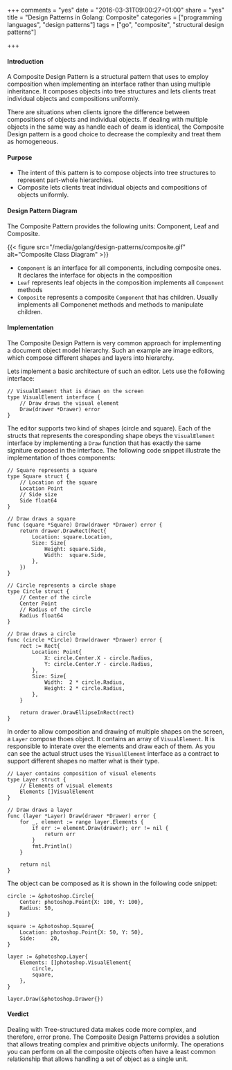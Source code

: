 +++
comments = "yes"
date = "2016-03-31T09:00:27+01:00"
share = "yes"
title = "Design Patterns in Golang: Composite"
categories = ["programming languages", "design patterns"]
tags = ["go", "composite", "structural design patterns"]

+++

#### Introduction

A Composite Design Pattern is a structural pattern that uses to employ
composition when implementing an interface rather than using multiple
inheritance. It composes objects into tree structures and lets
clients treat individual objects and compositions uniformly.

There are situations when clients ignore the difference between
compositions of objects and individual objects. If dealing with multiple
objects in the same way as handle each of deam is identical, the Composite
Design pattern is a good choice to decrease the complexity and treat them as
homogeneous.

#### Purpose

- The intent of this pattern is to compose objects into tree structures to
	represent part-whole hierarchies.
- Composite lets clients treat individual objects and compositions of objects
	uniformly.

#### Design Pattern Diagram

The Composite Pattern provides the following units: Component, Leaf and
Composite.

{{< figure src="/media/golang/design-patterns/composite.gif" alt="Composite Class Diagram" >}}

- `Component` is an interface for all components, including composite ones. It declares the interface for objects in the composition
- `Leaf` represents leaf objects in the composition implements all `Component` methods
- `Composite` represents a composite `Component` that has children. Usually
	implements all Componenet methods and methods to manipulate children.

#### Implementation

The Composite Design Pattern is very common approach for implementing a
document object model hierarchy. Such an example are image editors, which
compose different shapes and layers into hierarchy.

Lets implement a basic architecture of such an editor. Lets use the following
interface:

```Golang
// VisualElement that is drawn on the screen
type VisualElement interface {
	// Draw draws the visual element
	Draw(drawer *Drawer) error
}
```

The editor supports two kind of shapes (circle and square). Each of the structs
that represents the coresponding shape obeys the `VisualElement` interface by
implementing a `Draw` function that has exactly the same signiture exposed in
the interface. The following code snippet illustrate the implementation of
thoes components:

```Golang
// Square represents a square
type Square struct {
	// Location of the square
	Location Point
	// Side size
	Side float64
}

// Draw draws a square
func (square *Square) Draw(drawer *Drawer) error {
	return drawer.DrawRect(Rect{
		Location: square.Location,
		Size: Size{
			Height: square.Side,
			Width:  square.Side,
		},
	})
}

// Circle represents a circle shape
type Circle struct {
	// Center of the circle
	Center Point
	// Radius of the circle
	Radius float64
}

// Draw draws a circle
func (circle *Circle) Draw(drawer *Drawer) error {
	rect := Rect{
		Location: Point{
			X: circle.Center.X - circle.Radius,
			Y: circle.Center.Y - circle.Radius,
		},
		Size: Size{
			Width:  2 * circle.Radius,
			Height: 2 * circle.Radius,
		},
	}

	return drawer.DrawEllipseInRect(rect)
}
```

In order to allow composition and drawing of multiple shapes on the screen, a
`Layer` compose thoes object. It contains an array of `VisualElement`. It is
responsible to interate over the elements and draw each of them. As you can see
the actual struct uses the `VisualElement` interface as a contract to support
different shapes no matter what is their type.

```Golang
// Layer contains composition of visual elements
type Layer struct {
	// Elements of visual elements
	Elements []VisualElement
}

// Draw draws a layer
func (layer *Layer) Draw(drawer *Drawer) error {
	for _, element := range layer.Elements {
		if err := element.Draw(drawer); err != nil {
			return err
		}
		fmt.Println()
	}

	return nil
}
```

The object can be composed as it is shown in the following code snippet:

```Golang
circle := &photoshop.Circle{
	Center: photoshop.Point{X: 100, Y: 100},
	Radius: 50,
}

square := &photoshop.Square{
	Location: photoshop.Point{X: 50, Y: 50},
	Side:     20,
}

layer := &photoshop.Layer{
	Elements: []photoshop.VisualElement{
		circle,
		square,
	},
}

layer.Draw(&photoshop.Drawer{})
```

#### Verdict

Dealing with Tree-structured data makes code more complex, and therefore,
error prone. The Composite Design Patterns provides a solution that allows
treating complex and primitive objects uniformly. The operations you can
perform on all the composite objects often have a least common relationship
that allows handling a set of object as a single unit.
